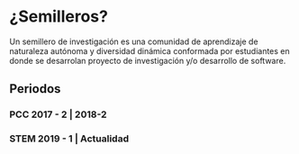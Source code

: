 # ¿Semilleros?

Un semillero de investigación es una comunidad de aprendizaje de naturaleza autónoma y diversidad dinámica conformada por estudiantes en donde se desarrolan proyecto de investigación y/o desarrollo de software.



## Periodos

### PCC 2017 - 2 | 2018-2

### STEM 2019 - 1 | Actualidad
